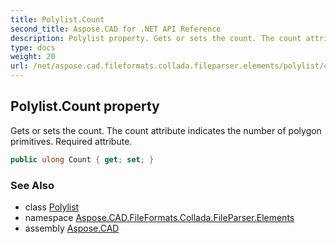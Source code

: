 ```yaml
---
title: Polylist.Count
second_title: Aspose.CAD for .NET API Reference
description: Polylist property. Gets or sets the count. The count attribute indicates the number of polygon primitives. Required attribute
type: docs
weight: 20
url: /net/aspose.cad.fileformats.collada.fileparser.elements/polylist/count/
---
```

## Polylist.Count property

Gets or sets the count. The count attribute indicates the number of polygon primitives. Required attribute.

```csharp
public ulong Count { get; set; }
```

### See Also

* class [Polylist](../)
* namespace [Aspose.CAD.FileFormats.Collada.FileParser.Elements](../../polylist/)
* assembly [Aspose.CAD](../../../)


